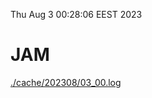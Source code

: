 Thu Aug  3 00:28:06 EEST 2023
# JAM
<a href='./cache/202308/03_00.log'>./cache/202308/03_00.log</a>
